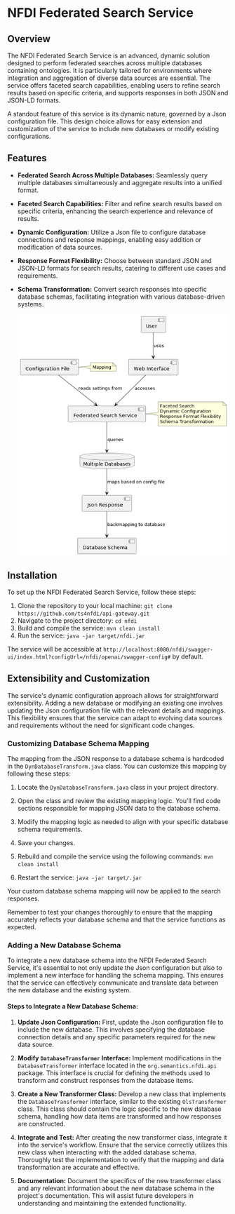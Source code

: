 # NFDI Federated Search Service

## Overview

The NFDI Federated Search Service is an advanced, dynamic solution designed to perform federated searches across multiple databases containing ontologies. It is particularly tailored for environments where integration and aggregation of diverse data sources are essential. The service offers faceted search capabilities, enabling users to refine search results based on specific criteria, and supports responses in both JSON and JSON-LD formats.

A standout feature of this service is its dynamic nature, governed by a Json configuration file. This design choice allows for easy extension and customization of the service to include new databases or modify existing configurations.

## Features

- **Federated Search Across Multiple Databases:** Seamlessly query multiple databases simultaneously and aggregate results into a unified format.
- **Faceted Search Capabilities:** Filter and refine search results based on specific criteria, enhancing the search experience and relevance of results.
- **Dynamic Configuration:** Utilize a Json file to configure database connections and response mappings, enabling easy addition or modification of data sources.
- **Response Format Flexibility:** Choose between standard JSON and JSON-LD formats for search results, catering to different use cases and requirements.
- **Schema Transformation:** Convert search responses into specific database schemas, facilitating integration with various database-driven systems.

  ![api gateway diagram](./api-gateway.png)

## Installation

To set up the NFDI Federated Search Service, follow these steps:

1. Clone the repository to your local machine:
   `git clone https://github.com/ts4nfdi/api-gateway.git`
2. Navigate to the project directory:
   `cd nfdi`
3. Build and compile the service:
   `mvn clean install`
4. Run the service:
   `java -jar target/nfdi.jar`

The service will be accessible at `http://localhost:8080/nfdi/swagger-ui/index.html?configUrl=/nfdi/openai/swagger-config#` by default.

## Extensibility and Customization

The service's dynamic configuration approach allows for straightforward extensibility. Adding a new database or modifying an existing one involves updating the Json configuration file with the relevant details and mappings. This flexibility ensures that the service can adapt to evolving data sources and requirements without the need for significant code changes.

### Customizing Database Schema Mapping

The mapping from the JSON response to a database schema is hardcoded in the `DynDatabaseTransform.java` class. You can customize this mapping by following these steps:

1. Locate the `DynDatabaseTransform.java` class in your project directory.

2. Open the class and review the existing mapping logic. You'll find code sections responsible for mapping JSON data to the database schema.

3. Modify the mapping logic as needed to align with your specific database schema requirements.

4. Save your changes.

5. Rebuild and compile the service using the following commands:
   `mvn clean install`

6. Restart the service:
   `java -jar target/.jar`

Your custom database schema mapping will now be applied to the search responses.

Remember to test your changes thoroughly to ensure that the mapping accurately reflects your database schema and that the service functions as expected.

### Adding a New Database Schema

To integrate a new database schema into the NFDI Federated Search Service, it's essential to not only update the Json configuration but also to implement a new interface for handling the schema mapping. This ensures that the service can effectively communicate and translate data between the new database and the existing system.

#### Steps to Integrate a New Database Schema:

1. **Update Json Configuration:** First, update the Json configuration file to include the new database. This involves specifying the database connection details and any specific parameters required for the new data source.

2. **Modify `DatabaseTransformer` Interface:** Implement modifications in the `DatabaseTransformer` interface located in the `org.semantics.nfdi.api` package. This interface is crucial for defining the methods used to transform and construct responses from the database items. 

3. **Create a New Transformer Class:** Develop a new class that implements the `DatabaseTransformer` interface, similar to the existing `OlsTransformer` class. This class should contain the logic specific to the new database schema, handling how data items are transformed and how responses are constructed.

4. **Integrate and Test:** After creating the new transformer class, integrate it into the service's workflow. Ensure that the service correctly utilizes this new class when interacting with the added database schema. Thoroughly test the implementation to verify that the mapping and data transformation are accurate and effective.

5. **Documentation:** Document the specifics of the new transformer class and any relevant information about the new database schema in the project's documentation. This will assist future developers in understanding and maintaining the extended functionality.
